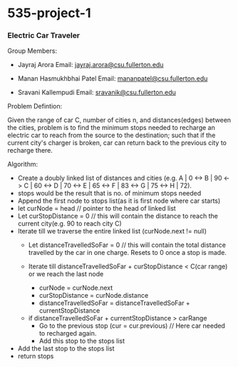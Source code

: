 # 535-project-1
### Electric Car Traveler

Group Members:

- Jayraj Arora Email: jayraj.arora@csu.fullerton.edu

- Manan Hasmukhbhai Patel   Email: mananpatel@csu.fullerton.edu

- Sravani Kallempudi   Email: sravanik@csu.fullerton.edu

Problem Defintion: 

Given the range of car C, number of cities n, and distances(edges) between the cities, problem is to find the minimum stops needed to recharge an electric car to reach from the source to the destination; such that if the current city's charger is broken, car can return back to the previous city to recharge there.

Algorithm: 
- Create a doubly linked list of distances and cities (e.g. A | 0 <-> B | 90 <-> C | 60 <-> D | 70 <-> E | 65 <-> F |  83 <-> G | 75 <-> H | 72). 
- stops would be the result that is no. of minimum stops needed
- Append the first node to stops list(as it is first node where car starts)
- let curNode = head // pointer to the head of linked list
- Let curStopDistance = 0 // this will contain the distance to reach the current city(e.g. 90 to reach city C)
- Iterate till we traverse the entire linked list (curNode.next != null) <p>
  - Let distanceTravelledSoFar = 0 // this will contain the total distance travelled by the car in one charge. Resets to 0 once a stop is made. <p>
  - Iterate till distanceTravelledSoFar + curStopDistance < C(car range) or we reach the last node<p>
    - curNode = curNode.next
    - curStopDistance = curNode.distance
    - distanceTravelledSoFar =  distanceTravelledSoFar + currentStopDistance
  - if distanceTravelledSoFar + currentStopDistance > carRange
    - Go to the previous stop (cur = cur.previous) // Here car needed to recharged again.
    - Add this stop to the stops list 
- Add the last stop to the stops list 
- return stops


